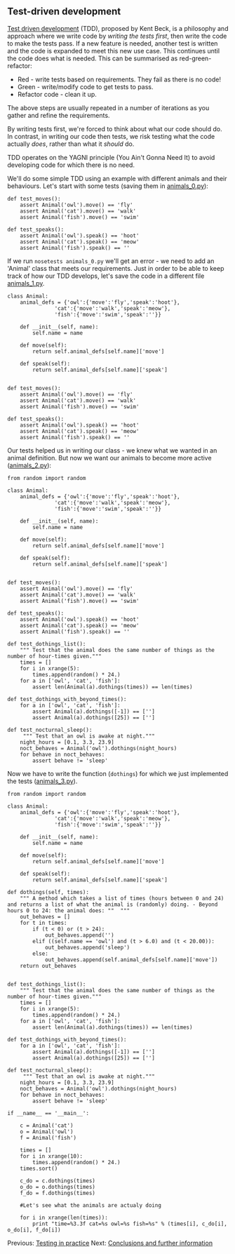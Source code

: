 ## Test-driven development


[Test driven development](http://www.amazon.com/Test-Driven-Development-By-Example/dp/0321146530) (TDD), proposed by Kent Beck, is a philosophy and approach where we write code by *writing the tests first*, then write the code to make the tests pass. If a new feature is needed, another test is written and the code is expanded to meet this new use case. This continues until the code does what is needed. This can be summarised as red-green-refactor:

 * Red - write tests based on requirements. They fail as there is no code!
 * Green - write/modify code to get tests to pass.
 * Refactor code - clean it up.
 
The above steps are usually repeated in a number of iterations as you gather and refine the requirements.

By writing tests first, we're forced to think about what our code should do. In contrast, in writing our code then tests, we risk testing what the code actually *does*, rather than what it *should* do.

TDD operates on the YAGNI principle (You Ain't Gonna Need It) to avoid developing code for which there is no need.

We'll do some simple TDD using an example with different animals and their behaviours. Let's start with some tests (saving them in [animals_0.py](python-code/animals/animals_0.py)):

    def test_moves():
        assert Animal('owl').move() == 'fly'
        assert Animal('cat').move() == 'walk'
        assert Animal('fish').move() == 'swim'

    def test_speaks():
        assert Animal('owl').speak() == 'hoot'
        assert Animal('cat').speak() == 'meow'
        assert Animal('fish').speak() == ''

If we run `nosetests animals_0.py` we'll get an error - we need to add an 'Animal' class that meets our requirements. Just in order to be able to keep track of how our TDD develops, let's save the code in a different file [animals_1.py](python-code/animals/animals_1.py).

    class Animal:
        animal_defs = {'owl':{'move':'fly','speak':'hoot'},
                   'cat':{'move':'walk','speak':'meow'},
                   'fish':{'move':'swim','speak':''}}

        def __init__(self, name):
            self.name = name

        def move(self):
            return self.animal_defs[self.name]['move']
        
        def speak(self):
            return self.animal_defs[self.name]['speak']


    def test_moves():
        assert Animal('owl').move() == 'fly'
        assert Animal('cat').move() == 'walk'
        assert Animal('fish').move() == 'swim'

    def test_speaks():
        assert Animal('owl').speak() == 'hoot'
        assert Animal('cat').speak() == 'meow'
        assert Animal('fish').speak() == ''


Our tests helped us in writing our class - we knew what we wanted in an animal definition. But now we want our animals to become more active ([animals_2.py](python-code/animals/animals_2.py)):

    from random import random

    class Animal:
        animal_defs = {'owl':{'move':'fly','speak':'hoot'},
                   'cat':{'move':'walk','speak':'meow'},
                   'fish':{'move':'swim','speak':''}}
                   
        def __init__(self, name):
            self.name = name

        def move(self):
            return self.animal_defs[self.name]['move']
        
        def speak(self):
            return self.animal_defs[self.name]['speak']


    def test_moves():
        assert Animal('owl').move() == 'fly'
        assert Animal('cat').move() == 'walk'
        assert Animal('fish').move() == 'swim'

    def test_speaks():
        assert Animal('owl').speak() == 'hoot'
        assert Animal('cat').speak() == 'meow'
        assert Animal('fish').speak() == ''

    def test_dothings_list():
        """ Test that the animal does the same number of things as the number of hour-times given."""
        times = []
        for i in xrange(5):
            times.append(random() * 24.)
        for a in ['owl', 'cat', 'fish']:
            assert len(Animal(a).dothings(times)) == len(times)

    def test_dothings_with_beyond_times():
        for a in ['owl', 'cat', 'fish']:
            assert Animal(a).dothings([-1]) == ['']
            assert Animal(a).dothings([25]) == ['']

    def test_nocturnal_sleep():
         """ Test that an owl is awake at night."""
        night_hours = [0.1, 3.3, 23.9]
        noct_behaves = Animal('owl').dothings(night_hours)
        for behave in noct_behaves:
            assert behave != 'sleep'

Now we have to write the function (`dothings`) for which we just implemented the tests ([animals_3.py](python-code/animals/animals_3.py)).

    from random import random

    class Animal:
        animal_defs = {'owl':{'move':'fly','speak':'hoot'},
                   'cat':{'move':'walk','speak':'meow'},
                   'fish':{'move':'swim','speak':''}}
                   
        def __init__(self, name):
            self.name = name

        def move(self):
            return self.animal_defs[self.name]['move']
        
        def speak(self):
            return self.animal_defs[self.name]['speak']

    def dothings(self, times):
        """ A method which takes a list of times (hours between 0 and 24) and returns a list of what the animal is (randomly) doing. - Beyond hours 0 to 24: the animal does: ""  """
        out_behaves = []
        for t in times:
            if (t < 0) or (t > 24):
                out_behaves.append('')
            elif ((self.name == 'owl') and (t > 6.0) and (t < 20.00)):
                out_behaves.append('sleep')
            else:
                out_behaves.append(self.animal_defs[self.name]['move'])
        return out_behaves


    def test_dothings_list():
        """ Test that the animal does the same number of things as the number of hour-times given."""
        times = []
        for i in xrange(5):
            times.append(random() * 24.)
        for a in ['owl', 'cat', 'fish']:
            assert len(Animal(a).dothings(times)) == len(times)

    def test_dothings_with_beyond_times():
        for a in ['owl', 'cat', 'fish']:
            assert Animal(a).dothings([-1]) == ['']
            assert Animal(a).dothings([25]) == ['']

    def test_nocturnal_sleep():
         """ Test that an owl is awake at night."""
        night_hours = [0.1, 3.3, 23.9]
        noct_behaves = Animal('owl').dothings(night_hours)
        for behave in noct_behaves:
            assert behave != 'sleep'

    if __name__ == '__main__':
       
        c = Animal('cat')
        o = Animal('owl')
        f = Animal('fish')

        times = []
        for i in xrange(10):
            times.append(random() * 24.)
        times.sort()
    
        c_do = c.dothings(times)
        o_do = o.dothings(times)
        f_do = f.dothings(times)
        
        #Let's see what the animals are actualy doing 
         
        for i in xrange(len(times)):
            print "time=%3.3f cat=%s owl=%s fish=%s" % (times[i], c_do[i], o_do[i], f_do[i])



Previous: [Testing in practice](RealWorld.md) Next: [Conclusions and further information](Conclusion.md)
